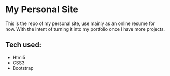 # My Personal Site
This is the repo of my personal site, use mainly as an online resume for now.
With the intent of turning it into my portfolio once I have more projects.
## Tech used:
* Html5
* CSS3
* Bootstrap